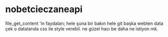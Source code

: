 # nobetcieczaneapi
file_get_content 'in faydaları; hele şuna bir bakın hele git başka webten data çek o datalarıda css ile style verebil. ne güzel hacı be daha ne istiyon mk.
